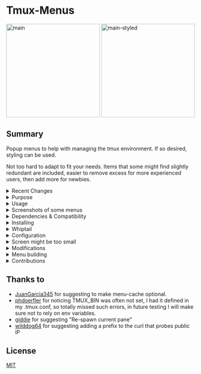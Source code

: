 # Tmux-Menus

<img width="250" alt="main" src="https://github.com/user-attachments/assets/3756e857-36c8-4c92-a974-076a5f103570" />
<img width="250" alt="main-styled" src="https://github.com/user-attachments/assets/81c1e276-3c33-4d84-aefe-d31a8c003735" />

## Summary

Popup menus to help with managing the tmux environment. If so desired, styling can be used.

Not too hard to adapt to fit your needs. Items that some
might find slightly redundant are included, easier to remove excess for more
experienced users, then add more for newbies.

<details>
<summary>Recent Changes</summary>
<br>

## Recent Changes

- Menus can be styled see [Styling.md](Styling.md) for details
- Rewrote cache handling for better optimization
- Moved Toggle status line -> Advanced in order to shrink main menu
- Removed pointers to default key-bindings, instead using shortcuts that
  makes sense from a tmux-menus perspective.

</details>
<details>
<summary>Purpose</summary>
<br>

## Purpose

Tmux provides a few basic popup menus by default, but they're quite limited and
difficult to extend due to their complex, mouse-based one-liner implementations.
A more integrated, user-friendly approach with better navigation and flexibility
seemed like the right solution.

Not solely meant for beginners, I use it myself all the time:

- When connecting using terminals without much support for Meta or Ctrl,
  this gives access to all the actions that aren't available with the
  regular shortcuts. For instance, when running the built in Terminal on
  MacOS the console keyboard is pretty limited.
- Tasks that would need external scripts to avoid hard-to-read
  complex bind one-liners, such as killing the current session without getting
  disconnected.
- When direct typing would be much longer.
  Example: Kill the server directly with 12 keys:
  `<prefix> : kill-ser <tab> <enter>`
  with the menus 5 keys: `<prefix> \ A x y`
- Actions used to seldom to be remembered as shortcuts.

</details>
<details>
<summary>Usage</summary>
<br>

## Usage

Once installed, hit the trigger to get the main menu to pop up.
The default is `<prefix> \` see Configuration below for how to change it.

</details>
<details>
<summary>Screenshots of some menus</summary>
<br>

## Screenshots

The grey one is generated with whiptail, as can be seen whiptail menus use a lot
more screen real estate, however if they dont fit they can be scrollable unlike
the tmux menus. The rest are generated by the tmux built-in `display-menu`

![help](https://github.com/user-attachments/assets/bdcb1657-456c-4f4a-979f-72392e609d74)
![pane](https://github.com/user-attachments/assets/64f081a7-5b2d-475e-869d-1e2ab8c20924)
![missing_keys](https://github.com/user-attachments/assets/6000fca3-d5ef-4043-a37e-9e20a6c6d46c)
![sessions](https://github.com/user-attachments/assets/c1ae533d-cfc1-47e2-94f7-13912209e9f5)
![sessions-wt](https://github.com/user-attachments/assets/6f62f85d-ccb9-40ae-b4bb-a3e7f068f296)

</details>
<details>
<summary>Dependencies & Compatibility</summary>

## Dependencies

If tmux >= 3.0 is used, whiptail is not needed

### Linux

In most cases whiptail is installed by default on Linux distros. If not, install
it using the package manager.
One gotcha is that in the Red Hat universe the package is not called whiptail,
the package containing whiptail is called `newt`.

### MacOS

MacOS does not come with whiptail, but it is available in Homebrew, and most other package managers.

```script
brew install whiptail
```

## Compatibility

| Version    | Notice                                                                                                                             |
| ---------- | ---------------------------------------------------------------------------------------------------------------------------------- |
| 3.2        | Fully compatible                                                                                                                   |
| 3.0 - 3.1c | Menu centering is not supported, it's displayed top left if C is selected.                                                         |
| < 3.0      | Needs whiptail. Menu location setting ignored.                                                                                     |
| 1.7 - 1.8  | tpm is not available, so the plugin needs to be initialized by running [path to tmux-menus]/menus.tmux directly from the conf file |

The above table covers compatibility for the general tool. Some menu items
has a min tmux version set, if the running tmux doesn't match this,
that item will be skipped. If it turns out that incorrect limits have been set
on some feature, please let me know!

</details>
<details>
<summary>Installing</summary>

## Via TPM (recommended)

The easiest way to install `tmux-menus` is via the [Tmux Plugin
Manager](https://github.com/tmux-plugins/tpm).

1. Add plugin to the list of TPM plugins in `.tmux.conf`:

   ```tmux
   set -g @plugin 'jaclu/tmux-menus'
   ```

2. Hit `<prefix> + I` to install the plugin and activate it. The plugin should now
   be usable.

## Manual Installation

1. Clone the repository

   ```sh
   git clone https://github.com/jaclu/tmux-menus ~/clone/path
   ```

2. Add this line to the bottom of `.tmux.conf`

   ```tmux
   run-shell ~/clone/path/menus.tmux
   ```

3. Reload the `tmux` environment

   ```sh
   # type this inside tmux
   $ tmux source-file ~/.tmux.conf
   ```

The plugin should now be activated.

</details>
<details>
<summary>Whiptail</summary>
<br>

## Whiptail

For tmux < 3.0 Whiptail will be used to generate menus, since the tmux feature
`display-menu` is not available.

When Whiptail is used, the current (if any) task is suspended, 
dialogs are run, and when done the suspended task is reactivated.

The downside of this is that if no current tasks were running in
the active pane, `fg: no current job` will be printed when
the dialog is exited. This can be ignored.

The menu system works the same using Whiptail, however the menu
shortcuts are not as convenient, since Whiptail does not differentiate
between upper and lower case letters, and does not at all support
special keys like 'Left' or 'Home'

If tmux is < 3.0 whiptail will automatically be used.

To use Whiptail on modern tmuxes set this env variable outside tmux,
or in tmux conf: `export FORCE_WHIPTAIL_MENUS=1`

</details>
<details>
<summary>Configuration</summary>

## Configuration

### Display menus

The default trigger is `<prefix> \` The trigger is configured like this:

```tmux
set -g @menus_trigger F12
```

Please note that non-standard keys, like the default backslash need to
be prefixed with a `\` in order not to confuse tmux.

### Display without using prefix

In order to trigger menus without first hitting `<prefix>`

```tmux
set -g @menus_without_prefix Yes
```

This param can be either Yes/true or No/false (the default)

### Menu location

The default locations are: `C` for tmux >= 3.2 `P` otherwise. If whiptail is used,
menu location is ignored

```tmux
set -g @menus_location_x W
set -g @menus_location_y S
```

For all location options see the tmux man page, search for `display-menu`.
The basic options are:

| Value | Flag | Meaning                                        |
| ----- | ---- | ---------------------------------------------- |
| C     | Both | The centre of the terminal (tmux 3.2 or newer) |
| R     | -x   | The right side of the terminal                 |
| P     | Both | The bottom left of the pane                    |
| M     | Both | The mouse position                             |
| W     | Both | The window position on the status line         |
| S     | -y   | The line above or below the status line        |

### Disable caching

By default menu items are cached, set this to `No` to disable all caching.

```tmux
set -g @menus_use_cache No
```

To be more precise, items listed inside `static_content()` are cached.
Some items need to be freshly generated each time a menu is displayed,
those items are defines in `dynamic_content()` see
[scripts/panes.sh](items/panes.sh) for an example of this. In that case,
the label changes between Zoom and Un-Zoom for the zooming action and
mark/unmark for current pane.

The plugin remembers what tmux version was used last time.
If another version is detected as the plugin is initialized, the entire
cache is dropped, so that the right version dependent items can be
selected as the cache is re-populated.
Same if a menu script is changed, if the script is newer than the cache,
that cache item is regenerated.

### Using Styling for menus

See [Styling](Styling.md)

### Pointer to the config file

```tmux
set -g @menus_config_file '~/.configs/tmux.conf'
```

In the main menu, the tmux config file to be reloaded.
The default location for this is:

1. @menus_config_file - if this is defined in the tmux config file, it will be used.
2. $TMUX_CONF - if this is present in the environment, it will be used.
3. $XDG_CONFIG_HOME/tmux/tmux.conf - if $XDG_CONFIG_HOME is defined.
4. ~/.tmux.conf - Default if none of the above are set.

When a reload is requested, the conf file will be prompted for, defaulting
to the first match above. It can be manually changed.

### Logging

Per default logging is disabled. If this is desired, provide a log file name
like this:

```tmux
set -g @menus_log_file '~/tmp/tmux-menus.log'
```

</details>
<details>
<summary>Screen might be too small</summary>
<br>

## Screen might be too small

tmux does not give any error if a menu doesn't fit the available screen.
The only hint is that the menu is terminated instantaneously.
Since this test is far from perfect, and some computers are really slow,
the current assumption is that if it was displayed < 0.5 seconds
(on most modern computers it will be below 0.03), it was likely due
to screen size. And this error will be displayed on the status-bar:

```tmux
tmux-menus ERROR: Screen might be too small
```

It will also be displayed if the menu is closed right away intentionally
or unintentionally, so there will no doubt sometimes be false positives.
If it doesn't happen the next time the menu is attempted, it can be ignored.

</details>
<details>
<summary>Modifications</summary>
<br>

## Modifications

Each menu is a script, so can eaily be editrf it and once saved,
the new content is displayed the next time that menu is triggered.

Rapid development with minimal fuzz!

If an edited menu fails to be displayed, run that menu from the command line,
something like:

```bash
./items/sessions.sh
```

This directly triggers that menu and displays any syntax errors on the
command line.

If `@menus_log_file` is defined, either in the tmux conf, or hardcoded
in `scripts/helpers.sh` around line 289. Logging can be used in menus:

```bash
log_it "foo is now [$foo]"
```

If having two terminals with one tailing a log file is unpractical,
setting the log file to `/dev/stderr` would essentially make it into `echo`.
Choosing `/dev/stderr` instead of `/dev/stdout` avoids triggering errors if
the `log_it` is called during string assignment.

</details>
<details>
<summary>Menu building</summary>
<br>

## Menu building

Each item consists of at least two params

- min tmux version for this item, set to 0.0 if assumed to always work
- Type of menu item, see below
- Additional params depending on the item type

Item types and their parameters

- M - Open another menu
  - shortcut for this item, or "" if none wanted
  - label
  - menu script
- C - run tmux Command
  - shortcut for this item, or "" if none wanted
  - label
  - tmux command
- E - run External command
  - shortcut for this item, or "" if none wanted
  - label
  - external command
- T - Display text line
  - text to display. Any initial "-" (making it unselectable in tmux menus)
    will be skipped if whiptail is used, since a leading "-" would cause it to crash.
- S - Separator/Spacer line line
  - no params

### Sample script

```shell
#!/bin/sh

static_content() {
  # Be aware:
  #   'set -- \' creates a new set of parameters for menu_generate_part
  #   'set -- "$@" \' should be used when appending parameters

  set -- \
    0.0 M Left "Back to Main menu  $nav_home" "main.sh" \
    0.0 S \
    0.0 T "Example of a line extending action" \
    2.0 C "r" "Rename this session" "command-prompt -I '#S' \
        'rename-session -- \"%%\"'" \
    0.0 S \
    0.0 T "Example of action reloading the menu" \
    1.8 C "z" "Zoom pane toggle" "resize-pane -Z $menu_reload"

  menu_generate_part 1 "$@"
}

menu_name="Simple Test"

#  Full path to tmux-menux plugin
#  This script is assumed to have been placed in the items folder of
#  this repo, if not, D_TM_BASE_PATH needs to bechanged the path of the repo
D_TM_BASE_PATH="$(realpath "$(dirname -- "$(dirname -- "$0")")")"

# shellcheck source=scripts/dialog_handling.sh
. "$D_TM_BASE_PATH"/scripts/dialog_handling.sh


```

### Complex param building for menu items

If whilst building the dialog, a break is needed, to check somecondition, just
pause the `set --` param assignments, do the check and then resume param assignment
using `set -- "$@"`

Something like this:

```shell
...
    1.8 C z "Zoom pane toggle" "resize-pane -Z $menu_reload"

if tmux display-message -p '#{pane_marked_set}' | grep -q '1'; then
    set -- "$@" \
        2.1 C s "Swap current pane with marked" "swap-pane $menu_reload"
fi

set -- "$@" \
    1.7 C p "Swap pane with prev" "swap-pane -U $menu_reload" \
...
```

</details>
<details>
<summary>Contributions</summary>
<br>

## Contributions

Contributions are welcome, and they're appreciated.
Every little bit helps, and credit is always given.

The best way to send feedback is to file an
[issue](https://github.com/jaclu/tmux-menus/issues)

</details>

## Thanks to

- [JuanGarcia345](https://github.com/JuanGarcia345) for suggesting to make
  menu-cache optional.
- [phdoerfler](https://github.com/phdoerfler) for noticing TMUX_BIN was often not set,
  I had it defined in my .tmux.conf, so totally missed such errors, in future testing I
  will make sure not to rely on env variables.
- [giddie](https://github.com/giddie) for suggesting "Re-spawn current pane"
- [wilddog64](https://github.com/wilddog64) for suggesting adding a prefix
  to the curl that probes public IP

## License

[MIT](LICENSE)
